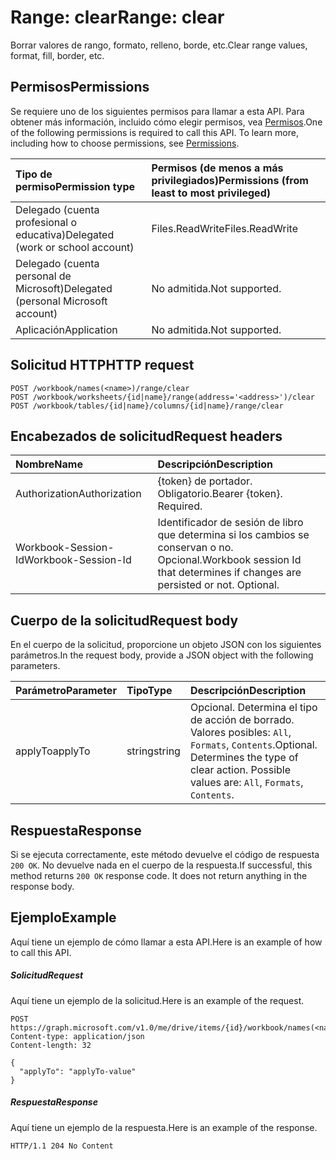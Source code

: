 # <a name="range-clear"></a><span data-ttu-id="c76cb-101">Range: clear</span><span class="sxs-lookup"><span data-stu-id="c76cb-101">Range: clear</span></span>

<span data-ttu-id="c76cb-102">Borrar valores de rango, formato, relleno, borde, etc.</span><span class="sxs-lookup"><span data-stu-id="c76cb-102">Clear range values, format, fill, border, etc.</span></span>
## <a name="permissions"></a><span data-ttu-id="c76cb-103">Permisos</span><span class="sxs-lookup"><span data-stu-id="c76cb-103">Permissions</span></span>
<span data-ttu-id="c76cb-p101">Se requiere uno de los siguientes permisos para llamar a esta API. Para obtener más información, incluido cómo elegir permisos, vea [Permisos](../../../concepts/permissions_reference.md).</span><span class="sxs-lookup"><span data-stu-id="c76cb-p101">One of the following permissions is required to call this API. To learn more, including how to choose permissions, see [Permissions](../../../concepts/permissions_reference.md).</span></span>

|<span data-ttu-id="c76cb-106">Tipo de permiso</span><span class="sxs-lookup"><span data-stu-id="c76cb-106">Permission type</span></span>      | <span data-ttu-id="c76cb-107">Permisos (de menos a más privilegiados)</span><span class="sxs-lookup"><span data-stu-id="c76cb-107">Permissions (from least to most privileged)</span></span>              |
|:--------------------|:---------------------------------------------------------|
|<span data-ttu-id="c76cb-108">Delegado (cuenta profesional o educativa)</span><span class="sxs-lookup"><span data-stu-id="c76cb-108">Delegated (work or school account)</span></span> | <span data-ttu-id="c76cb-109">Files.ReadWrite</span><span class="sxs-lookup"><span data-stu-id="c76cb-109">Files.ReadWrite</span></span>    |
|<span data-ttu-id="c76cb-110">Delegado (cuenta personal de Microsoft)</span><span class="sxs-lookup"><span data-stu-id="c76cb-110">Delegated (personal Microsoft account)</span></span> | <span data-ttu-id="c76cb-111">No admitida.</span><span class="sxs-lookup"><span data-stu-id="c76cb-111">Not supported.</span></span>    |
|<span data-ttu-id="c76cb-112">Aplicación</span><span class="sxs-lookup"><span data-stu-id="c76cb-112">Application</span></span> | <span data-ttu-id="c76cb-113">No admitida.</span><span class="sxs-lookup"><span data-stu-id="c76cb-113">Not supported.</span></span> |

## <a name="http-request"></a><span data-ttu-id="c76cb-114">Solicitud HTTP</span><span class="sxs-lookup"><span data-stu-id="c76cb-114">HTTP request</span></span>
<!-- { "blockType": "ignored" } -->
```http
POST /workbook/names(<name>)/range/clear
POST /workbook/worksheets/{id|name}/range(address='<address>')/clear
POST /workbook/tables/{id|name}/columns/{id|name}/range/clear

```
## <a name="request-headers"></a><span data-ttu-id="c76cb-115">Encabezados de solicitud</span><span class="sxs-lookup"><span data-stu-id="c76cb-115">Request headers</span></span>
| <span data-ttu-id="c76cb-116">Nombre</span><span class="sxs-lookup"><span data-stu-id="c76cb-116">Name</span></span>       | <span data-ttu-id="c76cb-117">Descripción</span><span class="sxs-lookup"><span data-stu-id="c76cb-117">Description</span></span>|
|:---------------|:----------|
| <span data-ttu-id="c76cb-118">Authorization</span><span class="sxs-lookup"><span data-stu-id="c76cb-118">Authorization</span></span>  | <span data-ttu-id="c76cb-p102">{token} de portador. Obligatorio.</span><span class="sxs-lookup"><span data-stu-id="c76cb-p102">Bearer {token}. Required.</span></span> |
| <span data-ttu-id="c76cb-121">Workbook-Session-Id</span><span class="sxs-lookup"><span data-stu-id="c76cb-121">Workbook-Session-Id</span></span>  | <span data-ttu-id="c76cb-p103">Identificador de sesión de libro que determina si los cambios se conservan o no. Opcional.</span><span class="sxs-lookup"><span data-stu-id="c76cb-p103">Workbook session Id that determines if changes are persisted or not. Optional.</span></span>|

## <a name="request-body"></a><span data-ttu-id="c76cb-124">Cuerpo de la solicitud</span><span class="sxs-lookup"><span data-stu-id="c76cb-124">Request body</span></span>
<span data-ttu-id="c76cb-125">En el cuerpo de la solicitud, proporcione un objeto JSON con los siguientes parámetros.</span><span class="sxs-lookup"><span data-stu-id="c76cb-125">In the request body, provide a JSON object with the following parameters.</span></span>

| <span data-ttu-id="c76cb-126">Parámetro</span><span class="sxs-lookup"><span data-stu-id="c76cb-126">Parameter</span></span>    | <span data-ttu-id="c76cb-127">Tipo</span><span class="sxs-lookup"><span data-stu-id="c76cb-127">Type</span></span>   |<span data-ttu-id="c76cb-128">Descripción</span><span class="sxs-lookup"><span data-stu-id="c76cb-128">Description</span></span>|
|:---------------|:--------|:----------|
|<span data-ttu-id="c76cb-129">applyTo</span><span class="sxs-lookup"><span data-stu-id="c76cb-129">applyTo</span></span>|<span data-ttu-id="c76cb-130">string</span><span class="sxs-lookup"><span data-stu-id="c76cb-130">string</span></span>|<span data-ttu-id="c76cb-p104">Opcional. Determina el tipo de acción de borrado.  Valores posibles: `All`, `Formats`, `Contents`.</span><span class="sxs-lookup"><span data-stu-id="c76cb-p104">Optional. Determines the type of clear action.  Possible values are: `All`, `Formats`, `Contents`.</span></span>|

## <a name="response"></a><span data-ttu-id="c76cb-134">Respuesta</span><span class="sxs-lookup"><span data-stu-id="c76cb-134">Response</span></span>

<span data-ttu-id="c76cb-p105">Si se ejecuta correctamente, este método devuelve el código de respuesta `200 OK`. No devuelve nada en el cuerpo de la respuesta.</span><span class="sxs-lookup"><span data-stu-id="c76cb-p105">If successful, this method returns `200 OK` response code. It does not return anything in the response body.</span></span>

## <a name="example"></a><span data-ttu-id="c76cb-137">Ejemplo</span><span class="sxs-lookup"><span data-stu-id="c76cb-137">Example</span></span>
<span data-ttu-id="c76cb-138">Aquí tiene un ejemplo de cómo llamar a esta API.</span><span class="sxs-lookup"><span data-stu-id="c76cb-138">Here is an example of how to call this API.</span></span>
##### <a name="request"></a><span data-ttu-id="c76cb-139">Solicitud</span><span class="sxs-lookup"><span data-stu-id="c76cb-139">Request</span></span>
<span data-ttu-id="c76cb-140">Aquí tiene un ejemplo de la solicitud.</span><span class="sxs-lookup"><span data-stu-id="c76cb-140">Here is an example of the request.</span></span>
<!-- {
  "blockType": "request",
  "name": "range_clear"
}-->
```http
POST https://graph.microsoft.com/v1.0/me/drive/items/{id}/workbook/names(<name>)/range/clear
Content-type: application/json
Content-length: 32

{
  "applyTo": "applyTo-value"
}
```

##### <a name="response"></a><span data-ttu-id="c76cb-141">Respuesta</span><span class="sxs-lookup"><span data-stu-id="c76cb-141">Response</span></span>
<span data-ttu-id="c76cb-142">Aquí tiene un ejemplo de la respuesta.</span><span class="sxs-lookup"><span data-stu-id="c76cb-142">Here is an example of the response.</span></span> 
<!-- {
  "blockType": "response",
  "truncated": true,
  "@odata.type": "microsoft.graph.none"
} -->
```http
HTTP/1.1 204 No Content
```

<!-- uuid: 8fcb5dbc-d5aa-4681-8e31-b001d5168d79
2015-10-25 14:57:30 UTC -->
<!-- {
  "type": "#page.annotation",
  "description": "Range: clear",
  "keywords": "",
  "section": "documentation",
  "tocPath": ""
}-->